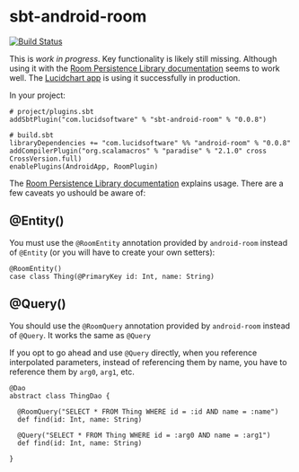 # sbt-android-room

[![Build Status](https://travis-ci.org/lucidsoftware/sbt-android-room.svg)](https://travis-ci.org/lucidsoftware/sbt-android-room)

This is _work in progress_. Key functionality is likely still missing. Although using it with the [Room Persistence Library documentation](https://developer.android.com/topic/libraries/architecture/room.html) seems to work well. The [Lucidchart app](https://play.google.com/store/apps/details?id=com.lucidchart.android.chart) is using it successfully in production.

In your project:

    # project/plugins.sbt
    addSbtPlugin("com.lucidsoftware" % "sbt-android-room" % "0.0.8")

    # build.sbt
    libraryDependencies += "com.lucidsoftware" %% "android-room" % "0.0.8"
    addCompilerPlugin("org.scalamacros" % "paradise" % "2.1.0" cross CrossVersion.full)
    enablePlugins(AndroidApp, RoomPlugin)

The [Room Persistence Library documentation](https://developer.android.com/topic/libraries/architecture/room.html) explains usage. There are a few caveats yo ushould be aware of:

## @Entity()

 You must use the `@RoomEntity` annotation provided by `android-room` instead of `@Entity` (or you will have to create your own setters):

    @RoomEntity()
    case class Thing(@PrimaryKey id: Int, name: String)

## @Query()

You should use the `@RoomQuery` annotation provided by `android-room` instead of `@Query`. It works the same as `@Query`

If you opt to go ahead and use `@Query` directly, when you reference interpolated parameters, instead of referencing them by name, you have to reference them by `arg0`, `arg1`, etc.

    @Dao
    abstract class ThingDao {

      @RoomQuery("SELECT * FROM Thing WHERE id = :id AND name = :name")
      def find(id: Int, name: String)

      @Query("SELECT * FROM Thing WHERE id = :arg0 AND name = :arg1")
      def find(id: Int, name: String)

    }
